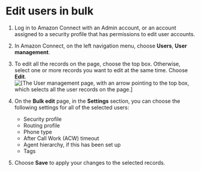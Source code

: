 # Edit users in bulk<a name="edit-users-in-bulk"></a>

1. Log in to Amazon Connect with an Admin account, or an account assigned to a security profile that has permissions to edit user accounts\.

1. In Amazon Connect, on the left navigation menu, choose **Users**, **User management**\. 

1. To edit all the records on the page, choose the top box\. Otherwise, select one or more records you want to edit at the same time\. Choose **Edit**\.  
![\[The User management page, with an arrow pointing to the top box, which selects all the user records on the page.\]](http://docs.aws.amazon.com/connect/latest/adminguide/images/user-management-edit-select.png)

1. On the **Bulk edit** page, in the **Settings** section, you can choose the following settings for all of the selected users:
   + Security profile
   + Routing profile
   + Phone type
   + After Call Work \(ACW\) timeout
   + Agent hierarchy, if this has been set up
   + Tags

1. Choose **Save** to apply your changes to the selected records\.